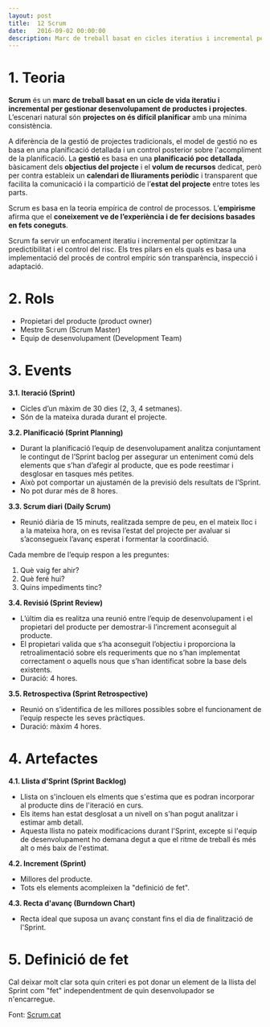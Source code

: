 ```yaml
---
layout: post
title:  12 Scrum
date:   2016-09-02 00:00:00
description: Marc de treball basat en cicles iteratius i incremental per gestionar projectes
---
```


# 1. Teoria

**Scrum** és un **marc de treball basat en un cicle de vida iteratiu i incremental per gestionar desenvolupament de productes i projectes**. L’escenari natural són **projectes on és difícil planificar** amb una mínima consistència.

A diferència de la gestió de projectes tradicionals, el model de gestió no es basa en una planificació detallada i un control posterior sobre l'acompliment de la planificació. La **gestió** es basa en una **planificació poc detallada**, bàsicament dels **objectius del projecte** i el **volum de recursos** dedicat, però per contra estableix un **calendari de lliuraments periòdic** i transparent que facilita la comunicació i la compartició de l’**estat del projecte** entre totes les parts.

Scrum es basa en la teoria empírica de control de processos. L’**empirisme** afirma que el **coneixement ve de l’experiència i de fer decisions basades en fets coneguts**.

Scrum fa servir un enfocament iteratiu i incremental per optimitzar la predictibilitat i el control del risc. Els tres pilars en els quals es basa una implementació del procés de control empíric són transparència, inspecció i adaptació.

# 2. Rols

- Propietari del producte (product owner)
- Mestre Scrum (Scrum Master)
- Equip de desenvolupament (Development Team)

# 3. Events

**3.1. Iteració (Sprint)**

- Cicles d’un màxim de 30 dies (2, 3, 4 setmanes).
- Són de la mateixa durada durant el projecte.

**3.2. Planificació (Sprint Planning)**

- Durant la planificació l’equip de desenvolupament analitza conjuntament le contingut de l’Sprint baclog per assegurar un enteniment comú dels elements que s’han d’afegir al producte,  que es pode reestimar i desglosar en tasques més petites.
- Això pot comportar un ajustamén de la previsió dels resultats de l’Sprint.
- No pot durar més de 8 hores.

**3.3. Scrum diari (Daily Scrum)**

- Reunió diària de 15 minuts, realitzada sempre de peu, en el mateix lloc i a la mateixa hora, on es revisa l’estat del projecte per avaluar si s’aconsegueix l’avanç esperat i formentar la coordinació.

Cada membre de l’equip respon a les preguntes:

1. Què vaig fer ahir?
2. Què feré hui?
3. Quins impediments tinc?

**3.4. Revisió (Sprint Review)**

- L’últim dia es realitza una reunió entre l’equip de desenvolupament i el propietari del producte per demostrar-li l’increment aconseguit al producte.
- El propietari valida que s’ha aconseguit l’objectiu i proporciona la retroalimentació sobre els requeriments que no s’han implementat correctament o aquells nous que s’han identificat sobre la base dels existents.
- Duració: 4 hores.

**3.5. Retrospectiva (Sprint Retrospective)**

- Reunió on s’identifica de les millores possibles sobre el funcionament de l’equip respecte les seves pràctiques.
- Duració: màxim 4 hores.

# 4. Artefactes

**4.1. Llista d'Sprint (Sprint Backlog)**

- Llista on s'inclouen els elments que s'estima que es podran incorporar al producte dins de l'iteració en curs.
- Els items han estat desglosat a un nivell on s'han pogut analitzar i estimar amb detall.
- Aquesta llista no pateix modificacions durant l'Sprint, excepte si l'equip de desenvolupament ho demana degut a que el ritme de treball és més alt o més baix de l'estimat.

**4.2. Increment (Sprint)**

- Millores del producte.
- Tots els elements acompleixen la "definició de fet".

**4.3. Recta d'avanç (Burndown Chart)**

- Recta ideal que suposa un avanç constant fins el dia de finalització de l'Sprint.

# 5. Definició de fet

Cal deixar molt clar sota quin criteri es pot donar un element de la llista del Sprint com "fet" independentment de quin desenvolupador se n'encarregue.

Font: [Scrum.cat](http://www.scrum.cat/)
